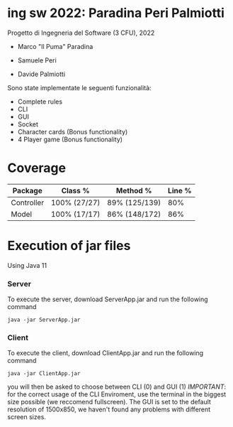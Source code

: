 # ing sw 2022: Paradina Peri Palmiotti
Progetto di Ingegneria del Software (3 CFU), 2022


* Marco "Il Puma" Paradina

* Samuele Peri

* Davide Palmiotti

Sono state implementate le seguenti funzionalità:
* Complete rules
* CLI
* GUI
* Socket 
* Character cards (Bonus functionality)
* 4 Player game (Bonus functionality)

# Coverage

|Package|Class %|Method %|Line %|
|---|---|---|---|
|Controller|100% (27/27)|89% (125/139)|80%|
|Model|100% (17/17)|86% (148/172)|86%|

# Execution of jar files

Using Java 11

### Server

To execute the server, download ServerApp.jar and run the following command

```
java -jar ServerApp.jar
```

### Client

To execute the client, download ClientApp.jar and run the following command
```
java -jar ClientApp.jar
```
you will then be asked to choose between CLI (0) and GUI (1)
*IMPORTANT*: for the correct usage of the CLI Enviroment, use the terminal in the biggest size possible (we reccomend fullscreen).
The GUI is set to the default resolution of 1500x850, we haven't found any problems with different screen sizes.

